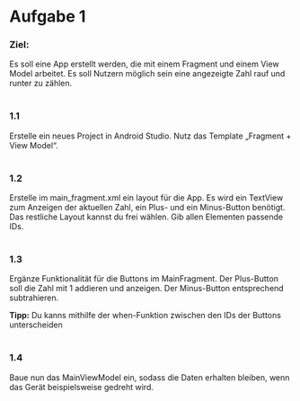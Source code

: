 # Aufgabe 1
### Ziel:
Es soll eine App erstellt werden, die mit einem Fragment und einem View Model arbeitet. Es soll Nutzern möglich sein eine angezeigte Zahl rauf und runter zu zählen.
<br/><br/>

### 1.1
Erstelle ein neues Project in Android Studio. Nutz das Template „Fragment + View Model“.
<br/><br/>

### 1.2
Erstelle im main_fragment.xml ein layout für die App. Es wird ein TextView zum Anzeigen der aktuellen Zahl, ein Plus- und ein Minus-Button benötigt. Das restliche Layout kannst du frei wählen. Gib allen Elementen passende IDs.
<br/><br/>

### 1.3
Ergänze Funktionalität für die Buttons im MainFragment. Der Plus-Button soll die Zahl mit 1 addieren und anzeigen. Der Minus-Button entsprechend subtrahieren.

**Tipp:** Du kanns mithilfe der when-Funktion zwischen den IDs der Buttons unterscheiden
<br/><br/>

### 1.4
Baue nun das MainViewModel ein, sodass die Daten erhalten bleiben, wenn das Gerät beispielsweise gedreht wird.
